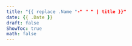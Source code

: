 ```yaml
---
title: "{{ replace .Name "-" " " | title }}"
date: {{ .Date }}
draft: false
ShowToc: true
math: false
---
```


